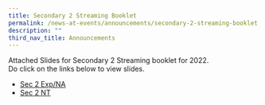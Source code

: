 ```yaml
---
title: Secondary 2 Streaming Booklet
permalink: /news-at-events/announcements/secondary-2-streaming-booklet
description: ""
third_nav_title: Announcements
---
```

<p>Attached Slides for Secondary 2 Streaming booklet for 2022.<br />Do click on the links below to view slides.</p>
<ul>
<li><a href="/files/Sec%202%20Streaming/Streaming_Booklet_ExpNA_2022.pdf" target="_blank" rel="noopener">Sec 2 Exp/NA</a></li>
<li><a href="/files/Sec%202%20Streaming/Streaming_Booklet_NT_2022.pdf" target="_blank" rel="noopener">Sec 2 NT</a></li>
</ul>